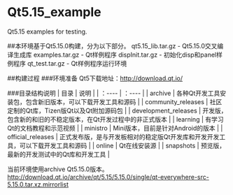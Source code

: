 # Qt5.15_example
Qt5.15 examples for testing.

##本环境基于Qt5.15.0构建，分为以下部分。
qt5.15_lib.tar.gz - Qt5.15.0交叉编译生成库
examples.tar.gz   - Qt样例程序
dispInit.tar.gz	  - 初始化disp和panel样例程序
qt_test.tar.gz	  - Qt样例程序运行环境

##构建过程
###环境准备
Qt5下载地址：<http://download.qt.io/>

###目录结构说明
| 目录 | 说明 |
| ：---- | ：---- |
| archive | 各种Qt开发工具安装包，包含新旧版本，可以下载开发工具和源码 |
| community_releases | 社区定制的Qt库，Tizen版Qt以及Qt附加源码包 |
| development_releases | 开发版，包含新的和旧的不稳定版本，在Qt开发过程中的非正式版本 |
| learning | 有学习Qt的文档教程和示范视频 |
| ministro | Mini版本，目前是针对Android的版本 |
| official_releases | 正式发布版，是与开发板相对的稳定版Qt开发库和开发开发工具，可以下载开发工具和源码 |
| online | Qt在线安装源 |
| snapshots | 预览版，最新的开发测试中的Qt库和开发工具 |

当前环境使用archive Qt5.15.0版本。
<http://download.qt.io/archive/qt/5.15/5.15.0/single/qt-everywhere-src-5.15.0.tar.xz.mirrorlist>
